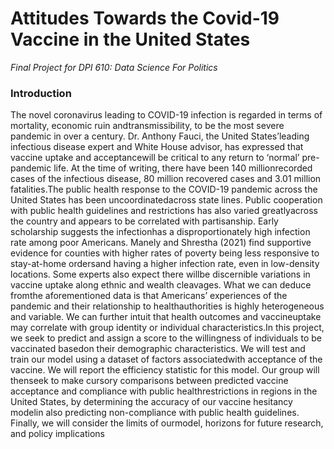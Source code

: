 # Attitudes Towards the Covid-19 Vaccine in the United States
*Final Project for DPI 610: Data Science For Politics*

### Introduction

The novel coronavirus leading to COVID-19 infection is regarded in terms of mortality, economic ruin andtransmissibility, to be the most severe pandemic in over a century. Dr. Anthony Fauci, the United States’leading infectious disease expert and White House advisor, has expressed that vaccine uptake and acceptancewill be critical to any return to ‘normal’ pre-pandemic life. At the time of writing, there have been 140 millionrecorded cases of the infectious disease, 80 million recovered cases and 3.01 million fatalities.The public health response to the COVID-19 pandemic across the United States has been uncoordinatedacross state lines. Public cooperation with public health guidelines and restrictions has also varied greatlyacross the country and appears to be correlated with partisanship. Early scholarship suggests the infectionhas a disproportionately high infection rate among poor Americans.  Manely and Shrestha (2021) find supportive evidence for counties with higher rates of poverty being less responsive to stay-at-home ordersand having a higher infection rate, even in low-density locations.  Some experts also expect there willbe discernible variations in vaccine uptake along ethnic and wealth cleavages. What we can deduce fromthe aforementioned data is that Americans’ experiences of the pandemic and their relationship to healthauthorities is highly heterogeneous and variable. We can further intuit that health outcomes and vaccineuptake may correlate with group identity or individual characteristics.In this project, we seek to predict and assign a score to the willingness of individuals to be vaccinated basedon their demographic characteristics. We will test and train our model using a dataset of factors associatedwith acceptance of the vaccine. We will report the efficiency statistic for this model. Our group will thenseek to make cursory comparisons between predicted vaccine acceptance and compliance with public healthrestrictions in regions in the United States, by determining the accuracy of our vaccine hesitancy modelin also predicting non-compliance with public health guidelines. Finally, we will consider the limits of ourmodel, horizons for future research, and policy implications
